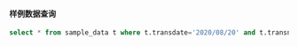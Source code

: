 #### 样例数据查询

```sql
select * from sample_data t where t.transdate='2020/08/20' and t.transno='2008200001081653213'
```